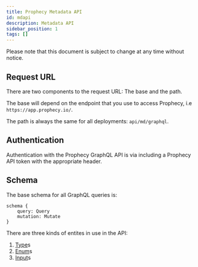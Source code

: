 ```yaml
---
title: Prophecy Metadata API
id: mdapi
description: Metadata API
sidebar_position: 1
tags: []
---
```


Please note that this document is subject to change at any time without notice.

## Request URL

There are two components to the request URL: The base and the path.

The base will depend on the endpoint that you use to access Prophecy, i.e `https://app.prophecy.io/`.

The path is always the same for all deployments: `api/md/graphql`.

## Authentication

Authentication with the Prophecy GraphQL API is via including a Prophecy API token with the appropriate header.

## Schema

The base schema for all GraphQL queries is:

```
schema {
    query: Query
    mutation: Mutate
}
```

There are three kinds of entites in use in the API:

1. [Type](/mdapi/types)s
2. [Enum](/mdapi/enums)s
3. [Input](/mdapi/inputs)s
